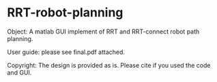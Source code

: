 # RRT-robot-planning
Object: A matlab GUI implement of RRT and RRT-connect robot path planning.

User guide: please see final.pdf attached.

Copyright:
The design is provided as is. Please cite if you used the code and GUI.
